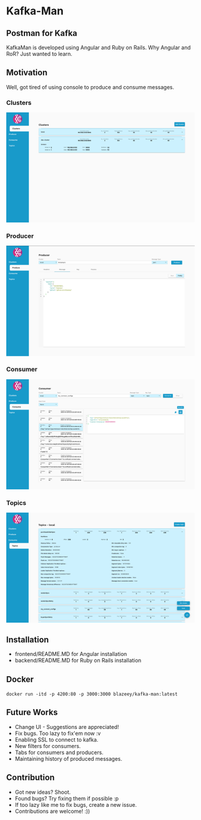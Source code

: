 # Kafka-Man
## Postman for Kafka
KafkaMan is developed using Angular and Ruby on Rails. Why Angular and RoR? Just wanted to learn.

## Motivation
Well, got tired of using console to produce and consume messages. 

### Clusters
![Clusters](clusters.png)
### Producer
![Producer](producer.png)
### Consumer
![Consumer](consumer.png)
### Topics
![Topics](topics.png)

## Installation
- frontend/README.MD for Angular installation
- backend/README.MD for Ruby on Rails installation

## Docker
`docker run -itd -p 4200:80 -p 3000:3000 blazeey/kafka-man:latest`

## Future Works
- Change UI - Suggestions are appreciated!
- Fix bugs. Too lazy to fix'em now :v
- Enabling SSL to connect to kafka. 
- New filters for consumers.
- Tabs for consumers and producers.
- Maintaining history of produced messages.

## Contribution
- Got new ideas? Shoot.
- Found bugs? Try fixing them if possible :p
- If too lazy like me to fix bugs, create a new issue. 
- Contributions are welcome! :))
